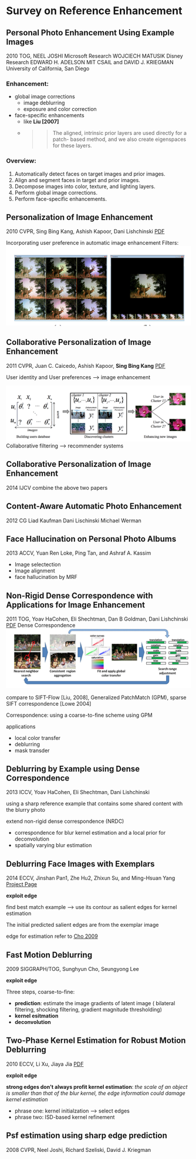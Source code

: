 # Survey on Reference Enhancement

##  Personal Photo Enhancement Using Example Images

2010 TOG, NEEL JOSHI Microsoft Research WOJCIECH MATUSIK Disney Research EDWARD H. ADELSON MIT CSAIL and  DAVID J. KRIEGMAN University of California, San Diego

### Enhancement:

 *  global image corrections
 	*  image deblurring 
 	*  exposure and color correction
 *  face-specific enhancements
 	*  like **Liu [2007]**
 	*  >> The aligned, intrinsic prior layers are used directly for a patch- based method, and we also create eigenspaces for these layers.

### Overview:

 1. Automatically detect faces on target images and prior images. 
 2. Align and segment faces in target and prior images.
 3. Decompose images into color, texture, and lighting layers. 
 4. Perform global image corrections.
 5. Perform face-specific enhancements.

##  Personalization of Image Enhancement

2010 CVPR, Sing Bing Kang, Ashish Kapoor, Dani Lishchinski [PDF](http://research.microsoft.com/en-us/um/people/akapoor/papers/personalizedenhancement-cvpr2010.pdf)

Incorporating user preference in automatic image enhancement
Filters:
![Alt text](images/2.png )

##  Collaborative Personalization of Image Enhancement

2011 CVPR, Juan C. Caicedo, Ashish Kapoor, **Sing Bing Kang** [PDF](http://research.microsoft.com/en-us/um/people/akapoor/papers/cvpr%202011a.pdf)

User identity and User preferences --> image enhancement

![Alt text](images/1.png "Overview")
Collaborative filtering --> recommender systems

## Collaborative Personalization of Image Enhancement
2014 IJCV 
  combine the above two papers

## Content-Aware Automatic Photo Enhancement
2012 CG
Liad Kaufman Dani Lischinski Michael Werman

##  Face Hallucination on Personal Photo Albums
2013 ACCV, Yuan Ren Loke, Ping Tan, and Ashraf A. Kassim

* Image selectection 
* Image alignment
* face hallucination by MRF 

## Non-Rigid Dense Correspondence with Applications for Image Enhancement
2011 TOG, Yoav HaCohen, Eli Shechtman, Dan B Goldman, Dani Lishchinski
[PDF](http://www.cs.huji.ac.il/~yoavhacohen/nrdc/nrdc.pdf)
Dense Correspondence
![Alt text](images/3.png )

compare to SIFT-Flow [Liu, 2008], Generalized PatchMatch (GPM), sparse SIFT correspondence [Lowe 2004]

Correspondence: using a coarse-to-fine scheme using GPM

applications

* local color transfer
* deblurring
* mask transder


##  Deblurring by Example using Dense Correspondence

2013 ICCV, Yoav HaCohen, Eli Shechtman, Dani Lishchinski

using a sharp reference example that contains some shared content with the blurry photo

extend non-rigid dense correspondence (NRDC)

* correspondence for blur kernel estimation and a local prior for deconvolution
* spatially varying blur estimation

##  Deblurring Face Images with Exemplars

2014 ECCV, Jinshan Pan1, Zhe Hu2, Zhixun Su, and Ming-Hsuan Yang
[Project Page](https://eng.ucmerced.edu/people/zhu/ECCV14_facedeblur.html)

**exploit edge**

find best match example --> use its contour as salient edges for kernel estimation

The initial predicted salient edges are from the exemplar image

edge for estimation refer to [Cho 2009](#fast-motion-deblurring)


## Fast Motion Deblurring

2009 SIGGRAPH/TOG, Sunghyun Cho, Seungyong Lee

**exploit edge**

Three steps, coarse-to-fine:

* **prediction**: estimate the image gradients of latent image ( bilateral filtering, shocking filtering, gradient magnitude thresholding)
* **kernel esitmation**
* **deconvolution**

## Two-Phase Kernel Estimation for Robust Motion Deblurring

2010 ECCV, Li Xu, Jiaya Jia [PDF](http://www.cs.cuhk.edu.hk/~leojia/projects/robust_deblur/robust_motion_deblurring.pdf)

**exploit edge**

**strong edges don't always profit kernel estimation**: *the scale of an object is smaller than that of the blur kernel, the edge information could damage kernel estimation*

* phrase one: kernel initialzation --> select edges
* phrase two: ISD-based kernel refinement

## Psf estimation using sharp edge prediction

2008 CVPR, Neel Joshi, Richard Szeliski, David J. Kriegman